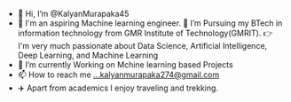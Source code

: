 - 👋 Hi, I’m @KalyanMurapaka45
- 👀 I'm an aspiring Machine learning engineer.
  🏫 I’m Pursuing my BTech in information technology from GMR Institute of Technology(GMRIT).
  👉 I'm very much passionate about Data Science, Artificial Intelligence, Deep Learning, and Machine Learning
- 🌱 I’m currently Working on Mchine learning based Projects
- 📫 How to reach me ...kalyanmurapaka274@gmail.com
- ✈️ Apart from academics I enjoy traveling and trekking.

<!---
KalyanMurapaka45/KalyanMurapaka45 is a ✨ special ✨ repository because its `README.md` (this file) appears on your GitHub profile.
You can click the Preview link to take a look at your changes.
--->
